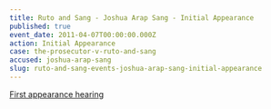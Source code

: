 ```yaml
---
title: Ruto and Sang - Joshua Arap Sang - Initial Appearance
published: true
event_date: 2011-04-07T00:00:00.000Z
action: Initial Appearance
case: the-prosecutor-v-ruto-and-sang
accused: joshua-arap-sang
slug: ruto-and-sang-events-joshua-arap-sang-initial-appearance
---
```



[First appearance hearing](https://youtu.be/CQ09M8LeVJA)